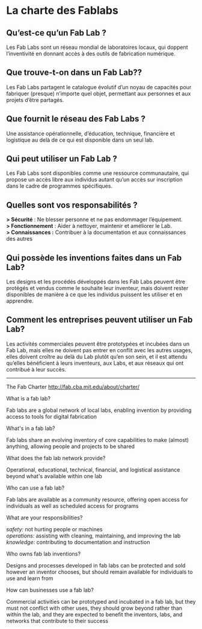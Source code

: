 # La charte des Fablabs

## Qu’est-ce qu’un Fab Lab ?

Les Fab Labs sont un réseau mondial de laboratoires locaux, qui doppent l’inventivité en donnant accès à des outils de fabrication numérique.

## Que trouve-t-on dans un Fab Lab??

Les Fab Labs partagent le catalogue évolutif d’un noyau de capacités pour fabriquer (presque) n’importe quel objet, permettant aux personnes et aux projets d’être partagés.

## Que fournit le réseau des Fab Labs ?

Une assistance opérationnelle, d’éducation, technique, financière et logistique au delà de ce qui est disponible dans un seul lab.

## Qui peut utiliser un Fab Lab ?

Les Fab Labs sont disponibles comme une ressource communautaire, qui propose un accès libre aux individus autant qu’un accès sur inscription dans le cadre de programmes spécifiques.

## Quelles sont vos responsabilités ?

**> Sécurité** : Ne blesser personne et ne pas endommager l’équipement.  
**> Fonctionnement** : Aider à nettoyer, maintenir et améliorer le Lab.  
**> Connaissances :**  Contribuer à la documentation et aux connaissances des autres

## Qui possède les inventions faites dans un Fab Lab?

Les designs et les procédés développés dans les Fab Labs peuvent être protégés et vendus comme le souhaite leur inventeur, mais doivent rester disponibles de manière à ce que les individus puissent les utiliser et en apprendre.

## Comment les entreprises peuvent utiliser un Fab Lab?

Les activités commerciales peuvent être prototypées et incubées dans un Fab Lab, mais elles ne doivent pas entrer en conflit avec les autres usages, elles doivent croître au delà du Lab plutôt qu’en son sein, et il est attendu qu’elles bénéficient à leurs inventeurs, aux Labs, et aux réseaux qui ont contribué à leur succès.

--- 

The Fab Charter
http://fab.cba.mit.edu/about/charter/


What is a fab lab?

Fab labs are a global network of local labs, enabling invention by providing access to tools for digital fabrication

What's in a fab lab?

Fab labs share an evolving inventory of core capabilities to make (almost) anything, allowing people and projects to be shared

What does the fab lab network provide?

Operational, educational, technical, financial, and logistical assistance beyond what's available within one lab

Who can use a fab lab?

Fab labs are available as a community resource, offering open access for individuals as well as scheduled access for programs

What are your responsibilities?

_safety:_ not hurting people or machines  
_operations:_ assisting with cleaning, maintaining, and improving the lab  
_knowledge:_ contributing to documentation and instruction  

Who owns fab lab inventions?

Designs and processes developed in fab labs can be protected and sold however an inventor chooses, but should remain available for individuals to use and learn from

How can businesses use a fab lab?

Commercial activities can be prototyped and incubated in a fab lab, but they must not conflict with other uses, they should grow beyond rather than within the lab, and they are expected to benefit the inventors, labs, and networks that contribute to their success
